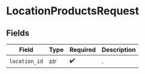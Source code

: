 # LocationProductsRequest


## Fields

| Field              | Type               | Required           | Description        |
| ------------------ | ------------------ | ------------------ | ------------------ |
| `location_id`      | *str*              | :heavy_check_mark: | .                  |